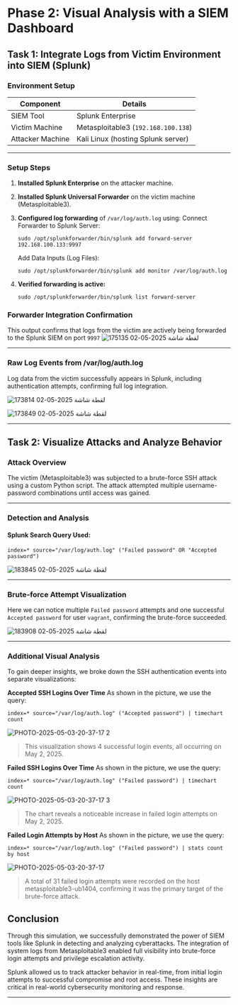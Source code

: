 # Phase 2: Visual Analysis with a SIEM Dashboard

##  Task 1: Integrate Logs from Victim Environment into SIEM (Splunk)

### Environment Setup

| Component        | Details                             |
| ---------------- | ----------------------------------- |
| SIEM Tool        | Splunk Enterprise                   |
| Victim Machine   | Metasploitable3 (`192.168.100.138`) |
| Attacker Machine | Kali Linux (hosting Splunk server)  |

---

###  Setup Steps

1. **Installed Splunk Enterprise** on the attacker machine.
2. **Installed Splunk Universal Forwarder** on the victim machine (Metasploitable3).
3. **Configured log forwarding** of `/var/log/auth.log` using:
Connect Forwarder to Splunk Server:
   ```
   sudo /opt/splunkforwarder/bin/splunk add forward-server 192.168.100.133:9997
   ```
   Add Data Inputs (Log Files):
   ```
   sudo /opt/splunkforwarder/bin/splunk add monitor /var/log/auth.log
   
   ```
4. **Verified forwarding is active:**

   ```
   sudo /opt/splunkforwarder/bin/splunk list forward-server
   ```

### Forwarder Integration Confirmation
This output confirms that logs from the victim are actively being forwarded to the Splunk SIEM on port `9997`
![لقطة شاشة 2025-05-02 175135](https://github.com/user-attachments/assets/953d7e91-b8bc-4435-838b-20316ae999cb)




---

###  Raw Log Events from /var/log/auth.log
Log data from the victim successfully appears in Splunk, including authentication attempts, confirming full log integration.

![لقطة شاشة 2025-05-02 173814](https://github.com/user-attachments/assets/c7ed600d-5ecf-4fdd-a69c-0f6a9b0642fc)



![لقطة شاشة 2025-05-02 173849](https://github.com/user-attachments/assets/6d68e6c5-78f9-4834-a68c-d8f63c91cce0)

---

## Task 2: Visualize Attacks and Analyze Behavior

### Attack Overview

The victim (Metasploitable3) was subjected to a brute-force SSH attack using a custom Python script. The attack attempted multiple username-password combinations until access was gained.

---

### Detection and Analysis

#### Splunk Search Query Used:

```
index=* source="/var/log/auth.log" ("Failed password" OR "Accepted password")
```
![لقطة شاشة 2025-05-02 183845](https://github.com/user-attachments/assets/7722c254-c7db-473a-ba27-98d94314fde5)

---

### Brute-force Attempt Visualization
Here we can notice multiple `Failed password` attempts and one successful `Accepted password` for user `vagrant`, confirming the brute-force succeeded.


![لقطة شاشة 2025-05-02 183908](https://github.com/user-attachments/assets/cb5f8abe-561a-40a4-af00-8e7fa2ad7a4d)


---
### Additional Visual Analysis
To gain deeper insights, we broke down the SSH authentication events into separate visualizations:



**Accepted SSH Logins Over Time**
As shown in the picture, we use the query: 
```
index=* source="/var/log/auth.log" ("Accepted password") | timechart count

```

![PHOTO-2025-05-03-20-37-17 2](https://github.com/user-attachments/assets/ec9238b9-5f53-4edc-950b-116e13b74be1)
 >This visualization shows 4 successful login events, all occurring on May 2, 2025. 

**Failed SSH Logins Over Time**
As shown in the picture, we use the query: 
```
index=* source="/var/log/auth.log" ("Failed password") | timechart count
```
![PHOTO-2025-05-03-20-37-17 3](https://github.com/user-attachments/assets/29f140f0-73a7-46f3-b558-78fc892c4280)
 >The chart reveals a noticeable increase in failed login attempts on May 2, 2025.


**Failed Login Attempts by Host**
As shown in the picture, we use the query: 
```
index=* source="/var/log/auth.log" ("Failed password") | stats count by host
```
![PHOTO-2025-05-03-20-37-17](https://github.com/user-attachments/assets/18b88520-bef4-4cd2-b7e2-d8a7bb82d7e8)
 >A total of 31 failed login attempts were recorded on the host metasploitable3-ub1404, confirming it was the primary target of the brute-force attack.



## Conclusion

Through this simulation, we successfully demonstrated the power of SIEM tools like Splunk in detecting and analyzing cyberattacks. The integration of system logs from Metasploitable3 enabled full visibility into brute-force login attempts and privilege escalation activity.

Splunk allowed us to track attacker behavior in real-time, from initial login attempts to successful compromise and root access. These insights are critical in real-world cybersecurity monitoring and response.

---
